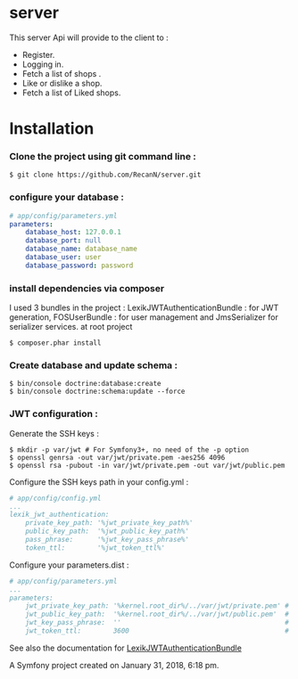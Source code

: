 
server
=======

This server Api will provide to the client to :

- Register.
- Logging in.
- Fetch a list of shops .
- Like or dislike a shop.
- Fetch a list of Liked shops.

# Installation

### Clone the project using git command line : 

```command
$ git clone https://github.com/RecanN/server.git
```

### configure your database : 

```yaml
# app/config/parameters.yml
parameters:
    database_host: 127.0.0.1
    database_port: null
    database_name: database_name
    database_user: user
    database_password: password
```

### install dependencies via composer 
I used 3 bundles in the project :
LexikJWTAuthenticationBundle : for JWT generation, FOSUserBundle : for user management and JmsSerializer for serializer services.
at root project
```command
$ composer.phar install
```

### Create database and update schema :
```
$ bin/console doctrine:database:create
$ bin/console doctrine:schema:update --force
```

### JWT configuration :
Generate the SSH keys : 
```
$ mkdir -p var/jwt # For Symfony3+, no need of the -p option
$ openssl genrsa -out var/jwt/private.pem -aes256 4096
$ openssl rsa -pubout -in var/jwt/private.pem -out var/jwt/public.pem
```
Configure the SSH keys path in your config.yml :
```yaml
# app/config/config.yml
...
lexik_jwt_authentication:
    private_key_path: '%jwt_private_key_path%'
    public_key_path:  '%jwt_public_key_path%'
    pass_phrase:      '%jwt_key_pass_phrase%'
    token_ttl:        '%jwt_token_ttl%'
```  
Configure your parameters.dist :
```yaml
# app/config/parameters.yml
...
parameters:
    jwt_private_key_path: '%kernel.root_dir%/../var/jwt/private.pem' # ssh private key path
    jwt_public_key_path:  '%kernel.root_dir%/../var/jwt/public.pem'  # ssh public key path
    jwt_key_pass_phrase:  ''                                         # ssh key pass phrase
    jwt_token_ttl:        3600                                       # 3600 sec = 1 hour
```  

See also the documentation for [LexikJWTAuthenticationBundle](https://github.com/lexik/LexikJWTAuthenticationBundle)

A Symfony project created on January 31, 2018, 6:18 pm.
